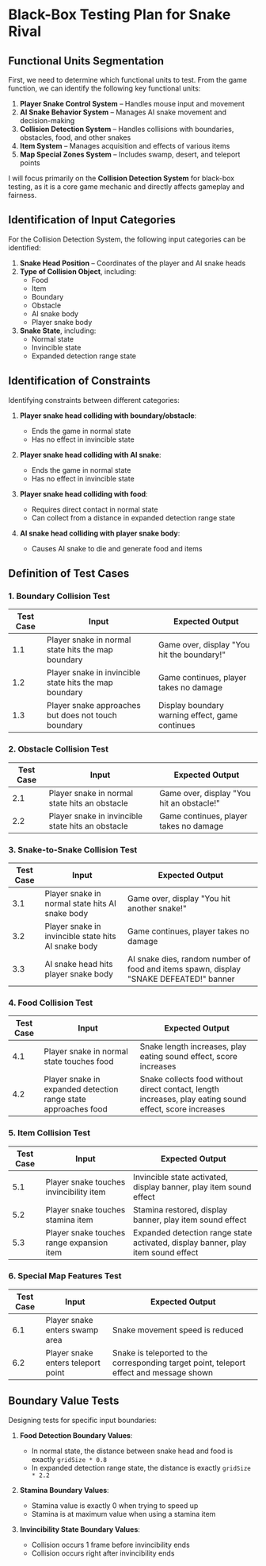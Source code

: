 # Black-Box Testing Plan for Snake Rival

## Functional Units Segmentation  
First, we need to determine which functional units to test. From the game function, we can identify the following key functional units:

1. **Player Snake Control System** – Handles mouse input and movement  
2. **AI Snake Behavior System** – Manages AI snake movement and decision-making  
3. **Collision Detection System** – Handles collisions with boundaries, obstacles, food, and other snakes  
4. **Item System** – Manages acquisition and effects of various items  
5. **Map Special Zones System** – Includes swamp, desert, and teleport points  

I will focus primarily on the **Collision Detection System** for black-box testing, as it is a core game mechanic and directly affects gameplay and fairness.

## Identification of Input Categories  
For the Collision Detection System, the following input categories can be identified:

1. **Snake Head Position** – Coordinates of the player and AI snake heads  
2. **Type of Collision Object**, including:  
   - Food  
   - Item  
   - Boundary  
   - Obstacle  
   - AI snake body  
   - Player snake body  
3. **Snake State**, including:  
   - Normal state  
   - Invincible state  
   - Expanded detection range state  

## Identification of Constraints  
Identifying constraints between different categories:

1. **Player snake head colliding with boundary/obstacle**:  
   - Ends the game in normal state  
   - Has no effect in invincible state  

2. **Player snake head colliding with AI snake**:  
   - Ends the game in normal state  
   - Has no effect in invincible state  

3. **Player snake head colliding with food**:  
   - Requires direct contact in normal state  
   - Can collect from a distance in expanded detection range state  

4. **AI snake head colliding with player snake body**:  
   - Causes AI snake to die and generate food and items  

## Definition of Test Cases  

### 1. Boundary Collision Test  
| Test Case | Input | Expected Output |  
|-----------|-------|------------------|  
| 1.1 | Player snake in normal state hits the map boundary | Game over, display "You hit the boundary!" |  
| 1.2 | Player snake in invincible state hits the map boundary | Game continues, player takes no damage |  
| 1.3 | Player snake approaches but does not touch boundary | Display boundary warning effect, game continues |  

### 2. Obstacle Collision Test  
| Test Case | Input | Expected Output |  
|-----------|-------|------------------|  
| 2.1 | Player snake in normal state hits an obstacle | Game over, display "You hit an obstacle!" |  
| 2.2 | Player snake in invincible state hits an obstacle | Game continues, player takes no damage |  

### 3. Snake-to-Snake Collision Test  
| Test Case | Input | Expected Output |  
|-----------|-------|------------------|  
| 3.1 | Player snake in normal state hits AI snake body | Game over, display "You hit another snake!" |  
| 3.2 | Player snake in invincible state hits AI snake body | Game continues, player takes no damage |  
| 3.3 | AI snake head hits player snake body | AI snake dies, random number of food and items spawn, display "SNAKE DEFEATED!" banner |  

### 4. Food Collision Test  
| Test Case | Input | Expected Output |  
|-----------|-------|------------------|  
| 4.1 | Player snake in normal state touches food | Snake length increases, play eating sound effect, score increases |  
| 4.2 | Player snake in expanded detection range state approaches food | Snake collects food without direct contact, length increases, play eating sound effect, score increases |  

### 5. Item Collision Test  
| Test Case | Input | Expected Output |  
|-----------|-------|------------------|  
| 5.1 | Player snake touches invincibility item | Invincible state activated, display banner, play item sound effect |  
| 5.2 | Player snake touches stamina item | Stamina restored, display banner, play item sound effect |  
| 5.3 | Player snake touches range expansion item | Expanded detection range state activated, display banner, play item sound effect |  

### 6. Special Map Features Test  
| Test Case | Input | Expected Output |  
|-----------|-------|------------------|  
| 6.1 | Player snake enters swamp area | Snake movement speed is reduced |  
| 6.2 | Player snake enters teleport point | Snake is teleported to the corresponding target point, teleport effect and message shown |  

## Boundary Value Tests  
Designing tests for specific input boundaries:

1. **Food Detection Boundary Values**:  
   - In normal state, the distance between snake head and food is exactly `gridSize * 0.8`  
   - In expanded detection range state, the distance is exactly `gridSize * 2.2`  

2. **Stamina Boundary Values**:  
   - Stamina value is exactly 0 when trying to speed up  
   - Stamina is at maximum value when using a stamina item  

3. **Invincibility State Boundary Values**:  
   - Collision occurs 1 frame before invincibility ends  
   - Collision occurs right after invincibility ends  

